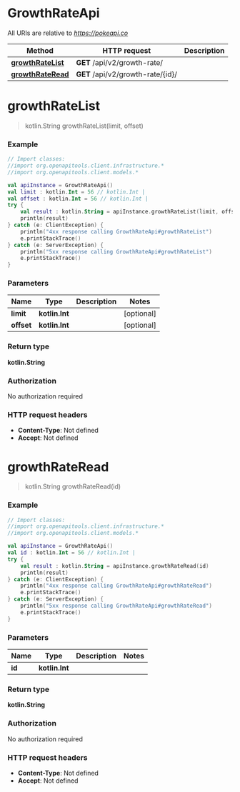 # GrowthRateApi

All URIs are relative to *https://pokeapi.co*

Method | HTTP request | Description
------------- | ------------- | -------------
[**growthRateList**](GrowthRateApi.md#growthRateList) | **GET** /api/v2/growth-rate/ | 
[**growthRateRead**](GrowthRateApi.md#growthRateRead) | **GET** /api/v2/growth-rate/{id}/ | 


<a name="growthRateList"></a>
# **growthRateList**
> kotlin.String growthRateList(limit, offset)



### Example
```kotlin
// Import classes:
//import org.openapitools.client.infrastructure.*
//import org.openapitools.client.models.*

val apiInstance = GrowthRateApi()
val limit : kotlin.Int = 56 // kotlin.Int | 
val offset : kotlin.Int = 56 // kotlin.Int | 
try {
    val result : kotlin.String = apiInstance.growthRateList(limit, offset)
    println(result)
} catch (e: ClientException) {
    println("4xx response calling GrowthRateApi#growthRateList")
    e.printStackTrace()
} catch (e: ServerException) {
    println("5xx response calling GrowthRateApi#growthRateList")
    e.printStackTrace()
}
```

### Parameters

Name | Type | Description  | Notes
------------- | ------------- | ------------- | -------------
 **limit** | **kotlin.Int**|  | [optional]
 **offset** | **kotlin.Int**|  | [optional]

### Return type

**kotlin.String**

### Authorization

No authorization required

### HTTP request headers

 - **Content-Type**: Not defined
 - **Accept**: Not defined

<a name="growthRateRead"></a>
# **growthRateRead**
> kotlin.String growthRateRead(id)



### Example
```kotlin
// Import classes:
//import org.openapitools.client.infrastructure.*
//import org.openapitools.client.models.*

val apiInstance = GrowthRateApi()
val id : kotlin.Int = 56 // kotlin.Int | 
try {
    val result : kotlin.String = apiInstance.growthRateRead(id)
    println(result)
} catch (e: ClientException) {
    println("4xx response calling GrowthRateApi#growthRateRead")
    e.printStackTrace()
} catch (e: ServerException) {
    println("5xx response calling GrowthRateApi#growthRateRead")
    e.printStackTrace()
}
```

### Parameters

Name | Type | Description  | Notes
------------- | ------------- | ------------- | -------------
 **id** | **kotlin.Int**|  |

### Return type

**kotlin.String**

### Authorization

No authorization required

### HTTP request headers

 - **Content-Type**: Not defined
 - **Accept**: Not defined

